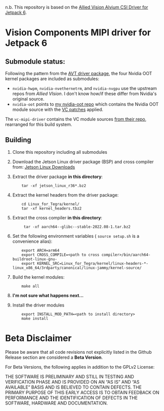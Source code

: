 n.b. This repository is based on the [Allied Vision Alvium CSI Driver for Jetpack 6](https://github.com/alliedvision/alvium-jetson-driver-release).

# Vision Components MIPI driver for Jetpack 6 

## Submodule status:

Following the pattern from the [AVT driver package](https://github.com/alliedvision/alvium-jetson-driver-release), the four Nvidia OOT kernel packages are included as submodules:

 * `nvidia-hwpm`, `nvidia-nvethernetrm`, and `nvidia-nvgpu` use the upstream repos from _Allied VIsion_.   I don't know how/if these differ from Nvidia's original source.
 * `nvidia-oot` points to [my nvidia-oot repo](https://github.com/amarburg/nvidia-oot) which contains the Nvidia OOT module source with the [VC patches](https://github.com/VC-MIPI-modules/vc_mipi_nvidia/tree/master/patch/kernel_Xavier_36.2.0%2B) applied.  

The `vc-mipi-driver` contains the VC module sources [from their repo](https://github.com/VC-MIPI-modules/vc_mipi_nvidia/tree/master/src), rearranged for this build system.

## Building
1. Clone this repository including all submodules
2. Download the Jetson Linux driver package (BSP) and cross compiler from: [Jetson Linux Downloads](https://developer.nvidia.com/embedded/jetson-linux)
3. Extract the driver package **in this directory**: 
    ```shell
        tar -xf jetson_linux_r36*.bz2
    ```
4. Extract the kernel headers from the driver package:
    ```shell
        cd Linux_for_Tegra/kernel/
        tar -xf kernel_headers.tbz2
    ```
5. Extract the cross compiler **in this directory**:
   ```shell
        tar -xf aarch64--glibc--stable-2022.08-1.tar.bz2
   ```
6. Set the following environment variables ( `source setup.sh` is a convenience alias):
    ```shell
        export ARCH=arm64
        export CROSS_COMPILE=<path to cross compiler>/bin/aarch64-buildroot-linux-gnu-
        export KERNEL_SRC=Linux_for_Tegra/kernel/linux-headers-*-linux_x86_64/3rdparty/canonical/linux-jammy/kernel-source/
    ```

7. Build the kernel modules:
    ```shell
        make all 
    ```
7. **I'm not sure what happens next...**

8. Install the driver modules
    ```shell
        export INSTALL_MOD_PATH=<path to install directory>
        make install
    ```
   
# Beta Disclaimer

Please be aware that all code revisions not explicitly listed in the Github Release section are
considered a **Beta Version**.

For Beta Versions, the following applies in addition to the GPLv2 License:

THE SOFTWARE IS PRELIMINARY AND STILL IN TESTING AND VERIFICATION PHASE AND IS PROVIDED ON AN “AS
IS” AND “AS AVAILABLE” BASIS AND IS BELIEVED TO CONTAIN DEFECTS. THE PRIMARY PURPOSE OF THIS EARLY
ACCESS IS TO OBTAIN FEEDBACK ON PERFORMANCE AND THE IDENTIFICATION OF DEFECTS IN THE SOFTWARE,
HARDWARE AND DOCUMENTATION.


